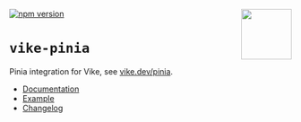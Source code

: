 <!-- WARNING: keep links absolute in this file so they work on NPM too -->

[<img src="https://vike.dev/vike-readme.svg" align="right" height="90">](https://vike.dev)
[![npm version](https://img.shields.io/npm/v/vike-pinia)](https://www.npmjs.com/package/vike-pinia)

# `vike-pinia`

Pinia integration for Vike, see [vike.dev/pinia](https://vike.dev/pinia).

- [Documentation](https://vike.dev)
- [Example](https://github.com/vikejs/vike-vue/tree/main/examples/with-vike-pinia)
- [Changelog](https://github.com/vikejs/vike-vue/blob/main/packages/vike-pinia/CHANGELOG.md)
